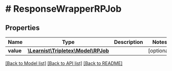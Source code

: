 # # ResponseWrapperRPJob

## Properties

Name | Type | Description | Notes
------------ | ------------- | ------------- | -------------
**value** | [**\Learnist\Tripletex\Model\RPJob**](RPJob.md) |  | [optional]

[[Back to Model list]](../../README.md#models) [[Back to API list]](../../README.md#endpoints) [[Back to README]](../../README.md)
